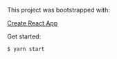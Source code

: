 This project was bootstrapped with:

[Create React App](https://github.com/facebookincubator/create-react-app)

Get started:

    $ yarn start
